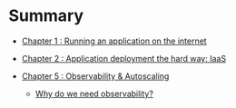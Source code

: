 # Summary

* [Chapter 1 : Running an application on the internet](chapter_1/Chapter_1.md)

* [Chapter 2 : Application deployment the hard way: IaaS](chapter_2/ch2.md)

* [Chapter 5 : Observability & Autoscaling](chapter_5/01_introduction.md)
    * [Why do we need observability?](chapter_5/02_Why_do_we_need_observation.md)
